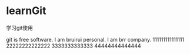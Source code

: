 # learnGit
学习git使用

git is free software.
I am bruirui personal.
I am brr company.
111111111111111
22222222222222
3333333333333
44444444444444
